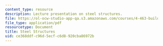 ```yaml
---
content_type: resource
description: Lecture presentation on steel structures.
file: https://ol-ocw-studio-app-qa.s3.amazonaws.com/courses/4-463-building-technologies-iii-building-structural-systems-ii-fall-2002/ce368ddfc96d5ecfc6d8920cba86972b_3steel.pdf
file_type: application/pdf
resourcetype: Document
title: Steel Structures
uid: ce368ddf-c96d-5ecf-c6d8-920cba86972b
---
```

